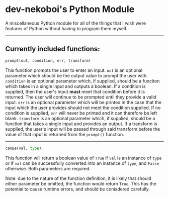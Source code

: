 # dev-nekoboi's Python Module
A miscellaneous Python module for all of the things that I wish were features of Python without having to program them myself.

---

Currently included functions:
---

```python
prompt(out, condition, err, transform)
```
This function prompts the user to enter an input. `out` is an optional parameter which should be the output value to prompt the user with. `condition` is an optional parameter which, if supplied, should be a funciton which takes in a single input and outputs a boolean. If a condition is supplied, then the user's input **must** meet that condition before it is returned. The user will continue to be prompted until they provide a valid input. `err` is an optional parameter which will be printed in the case that the input which the user provides should not meet the condition supplied. If no condition is supplied, `err` will never be printed and it can therefore be left blank. `transform` is an optional parameter which, if supplied, should be a function that takes a single input and provides an output. If a transform is supplied, the user's input will be passed through said transform before the value of that input is returned from the `prompt()` function.

---

```python
canBe(val, type)
```
This function will return a boolean value of `True` if `val` is an instance of `type` _or_ if `val` can be successfully converted _into_ an instance of `type`, and `False` otherwise. Both parameters are required.

Note: due to the nature of the function definition, it is likely that should either parameter be omitted, the function would return `True`. This has the potential to cause runtime errors, and should be conisdered carefully.
